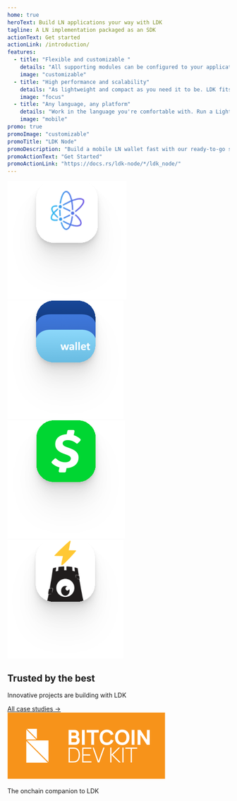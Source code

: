 ```yaml
---
home: true
heroText: Build LN applications your way with LDK
tagline: A LN implementation packaged as an SDK
actionText: Get started
actionLink: /introduction/
features:
  - title: "Flexible and customizable "
    details: "All supporting modules can be configured to your application needs, such as persistent storage, backup logic, chain sources, and key management."
    image: "customizable"
  - title: "High performance and scalability"
    details: "As lightweight and compact as you need it to be. LDK fits in small-footprint devices and can run in the cloud"
    image: "focus"
  - title: "Any language, any platform"
    details: "Work in the language you're comfortable with. Run a Lightning node in any environment, such as mobile phones, web browsers, LSPs, or existing infrastructure."
    image: "mobile"
promo: true
promoImage: "customizable"
promoTitle: "LDK Node"
promoDescription: "Build a mobile LN wallet fast with our ready-to-go solution. Built on top of LDK."
promoActionText: "Get Started"
promoActionLink: "https://docs.rs/ldk-node/*/ldk_node/"
---
```


<div class="case-studies">
  <div class="case-studies-inner">
    <div class="logo-wrapper">
      <img src="./assets/atomicdex.svg" />
      <img src="./assets/bluewallet.svg" />
      <img src="./assets/cashapp.svg" />
      <img src="./assets/teos.svg" />
    </div>
    <div>
      <h2>Trusted by the best</h2>
      <p class="description">Innovative projects are building with LDK</p>
      <a href="/case-studies/">All case studies -></a>
    </div>
  </div>
</div>

<div class="cross-promo">
  <div class="cross-promo-inner">
    <a href="https://bitcoindevkit.org/"><img src="./assets/bdk-logo.svg" /></a>
    <div class="divider"></div>
    <p class="cross-promo-description">The onchain companion to LDK</p>
  </div>
</div>
